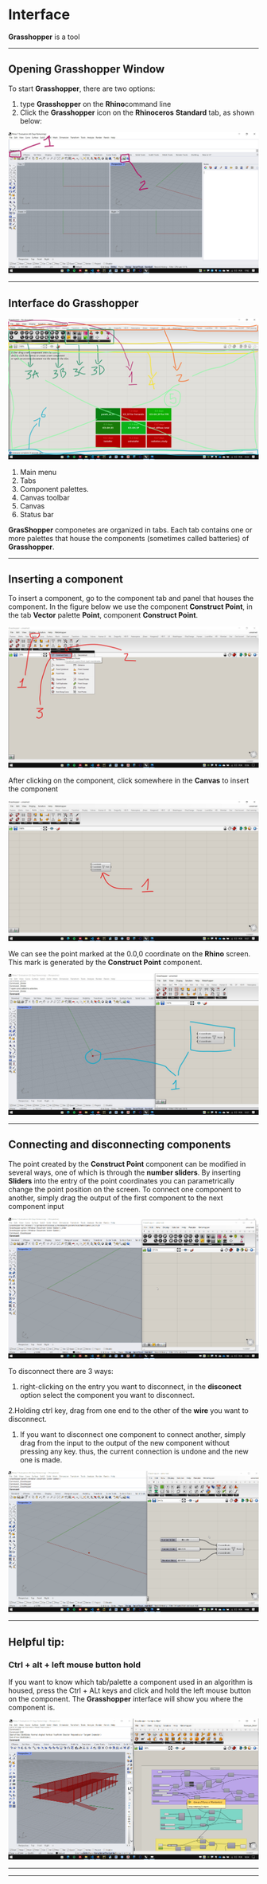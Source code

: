 # Interface

**Grasshopper** is a tool 
_______________
## Opening Grasshopper Window

To start **Grasshopper**, there are two options:

 1. type **Grasshopper** on the **Rhino**command line
 1. Click the **Grasshopper** icon on the **Rhinoceros** **Standard** tab, as shown below:

![launch](./gh_launch.jpg)

____________

## Interface do Grasshopper

![Interface](./gh_inter.jpg)

1. Main menu
2. Tabs
3. Component palettes.
4. Canvas toolbar
5. Canvas
6. Status bar

**GrasShopper** componetes are organized in tabs. Each tab contains one or more palettes that house the components (sometimes called batteries) of **Grasshopper**.


____________
## Inserting a component

 To insert a component, go to the component tab and panel that houses the component. In the figure below we use the component **Construct Point**, in the tab **Vector** palette **Point**, component **Construct Point**.

![comp](./comp_01.jpg)

After clicking on the component, click somewhere in the **Canvas** to insert the component

![comp](./comp_02.jpg)

We can see the point marked at the 0.0,0 coordinate on the **Rhino** screen. This mark is generated by the **Construct Point** component.

![comp](./comp_03.jpg)

_____________________
## Connecting and disconnecting components

The point created by the **Construct Point** component can be modified in several ways, one of which is through the **number sliders**. By inserting **Sliders** into the entry of the point coordinates you can parametrically change the point position on the screen. To connect one component to another, simply drag the output of the first component to the next component input

![component](./component.gif)

To disconnect there are 3 ways:
 1. right-clicking on the entry you want to disconnect, in the **disconect** option select the component you want to disconnect.
   
 2.Holding ctrl key, drag from one end to the other of the **wire** you want to disconnect.
 
 1. If you want to disconnect one component to connect another, simply drag from the input to the output of the new component without pressing any key. thus, the current connection is undone and the new one is made.

![component](./disconect.gif)

___________________

## Helpful tip:
### Ctrl + alt + left mouse button hold

If you want to know which tab/palette a component used in an algorithm is housed, press the Ctrl + ALt keys and click and hold the left mouse button on the component. The **Grasshopper** interface will show you where the component is.

![gif](./ctrl_alt_lmb.gif)

___________
___________

